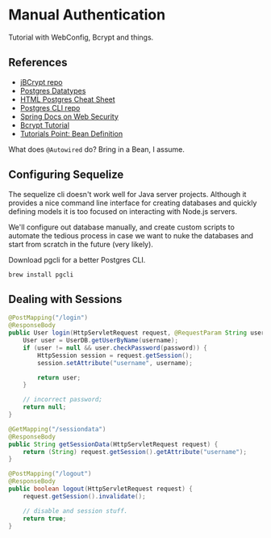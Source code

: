 # Manual Authentication

Tutorial with WebConfig, Bcrypt and things.

## References
* [jBCrypt repo](https://github.com/jeremyh/jBCrypt)
* [Postgres Datatypes](https://www.techonthenet.com/postgresql/datatypes.php)
* [HTML Postgres Cheat Sheet](http://www.postgresonline.com/special_feature.php?sf_name=postgresql83_cheatsheet&outputformat=html)
* [Postgres CLI repo](https://github.com/dbcli/pgcli)
* [Spring Docs on Web Security](https://docs.spring.io/spring/docs/current/spring-framework-reference/web.html#mvc-web-security)
* [Bcrypt Tutorial](http://www.baeldung.com/spring-security-registration-password-encoding-bcrypt)
* [Tutorials Point: Bean Definition](https://www.tutorialspoint.com/spring/spring_bean_definition.htm)

What does `@Autowired` do? Bring in a Bean, I assume.

## Configuring Sequelize
The sequelize cli doesn't work well for Java server projects. Although it
provides a nice command line interface for creating databases and quickly
defining models it is too focused on interacting with Node.js servers.

We'll configure out database manually, and create custom scripts to automate
the tedious process in case we want to nuke the databases and start from
scratch in the future (very likely).

Download pgcli for a better Postgres CLI.

```
brew install pgcli
```

## Dealing with Sessions

```java
@PostMapping("/login")
@ResponseBody
public User login(HttpServletRequest request, @RequestParam String username, @RequestParam String password) {
    User user = UserDB.getUserByName(username);
    if (user != null && user.checkPassword(password)) {
        HttpSession session = request.getSession();
        session.setAttribute("username", username);

        return user;
    }

    // incorrect password;
    return null;
}

@GetMapping("/sessiondata")
@ResponseBody
public String getSessionData(HttpServletRequest request) {
    return (String) request.getSession().getAttribute("username");
}

@PostMapping("/logout")
@ResponseBody
public boolean logout(HttpServletRequest request) {
    request.getSession().invalidate();

    // disable and session stuff.
    return true;
}
```
